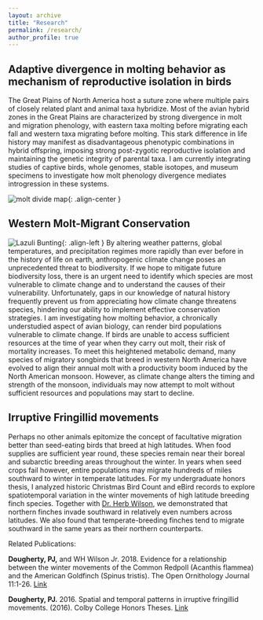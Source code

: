 ```yaml
---
layout: archive
title: "Research"
permalink: /research/
author_profile: true
---
```


## Adaptive divergence in molting behavior as mechanism of reproductive isolation in birds

The Great Plains of North America host a suture zone where multiple pairs of closely related plant and animal taxa hybridize. Most of the avian hybrid zones in the Great Plains are characterized by strong divergence in molt and migration phenology, with eastern taxa molting before migrating each fall and western taxa migrating before molting. This stark difference in life history may manifest as disadvantageous phenotypic combinations in hybrid offspring, imposing strong post-zygotic reproductive isolation and maintaining the genetic integrity of parental taxa. I am currently integrating studies of captive birds, whole genomes, stable isotopes, and museum specimens to investigate how molt phenology divergence mediates introgression in these systems.

![molt divide map](https://paul-dougherty.github.io/images/molt_migrant_map.png){: .align-center }

## Western Molt-Migrant Conservation
![Lazuli Bunting](https://paul-dougherty.github.io/images/AC9FCD15-DE31-4706-857E-3B3E8CD20D25_1_105_c.jpeg){: .align-left }
By altering weather patterns, global temperatures, and precipitation regimes more rapidly than ever before in the history of life on earth, anthropogenic climate change poses an unprecedented threat to biodiversity. If we hope to mitigate future biodiversity loss, there is an urgent need to identify which species are most vulnerable to climate change and to understand the causes of their vulnerability. Unfortunately, gaps in our knowledge of natural history frequently prevent us from appreciating how climate change threatens species, hindering our ability to implement effective conservation strategies. I am investigating how molting behavior, a chronically understudied aspect of avian biology, can render bird populations vulnerable to climate change. If birds are unable to access sufficient resources at the time of year when they carry out molt, their risk of mortality increases. To meet this heightened metabolic demand, many species of migratory songbirds that breed in western North America have evolved to align their annual molt with a productivity boom induced by the North American monsoon. However, as climate change alters the timing and strength of the monsoon, individuals may now attempt to molt without sufficient resources and populations may start to decline.

## Irruptive Fringillid movements

Perhaps no other animals epitomize the concept of facultative migration better than seed-eating birds that breed at high latitudes. When food supplies are sufficient year round, these species remain near their boreal and subarctic breeding areas throughout the winter. In years when seed crops fail however, entire populations may migrate hundreds of miles southward to winter in temperate latitudes. For my undergraduate honors thesis, I analyzed historic Christmas Bird Count and eBird records to explore spatiotemporal variation in the winter movements of high latitude breeding finch species. Together with [Dr. Herb Wilson](https://web.colby.edu/whwilson/), we demonstrated that northern finches invade southward in relatively even numbers across latitudes. We also found that temperate-breeding finches tend to migrate southward in the same years as their northern counterparts.

Related Publications:

**Dougherty, PJ,** and WH Wilson Jr. 2018. Evidence for a relationship between the winter movements of the Common Redpoll (Acanthis flammea) and the American Goldfinch (Spinus tristis). The Open Ornithology Journal 11:1-26. [Link](https://benthamopen.com/FULLTEXT/TOOENIJ-11-1)

**Dougherty, PJ.** 2016. Spatial and temporal patterns in irruptive fringillid movements. (2016). Colby College Honors Theses. [Link](https://digitalcommons.colby.edu/honorstheses/822/)
